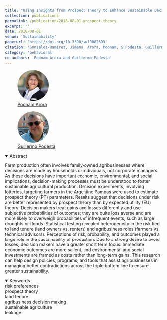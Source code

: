 ```yaml
---
title: "Using Insights from Prospect Theory to Enhance Sustainable Decision Making by Agribusinesses in Argentina"
collection: publications
permalink: /publication/2018-08-01-prospect-theory
excerpt: ''
date: 2018-08-01
venue: 'Sustainability'
paperurl: 'https://doi.org/10.3390/su10082693'
citation: 'González-Ramírez, Jimena, Arora, Poonam, & Podesta, Guillermo. (2018). &quot;Using Insights from Prospect Theory to Enhance Sustainable Decision Making by Agribusinesses in Argentina.&quot; <i>Sustainability</i>. 10(8).'
category: 'behavioral'
co-authors: 'Poonam Arora and Guillermo Podesta'
---
```


<body>
<div class="image-container">
        <figure>
            <img src="/images/co-authors/poonam_arora.png" alt="Cathy" width="100" height="auto">
            <figcaption><a href="https://www.qu.edu/faculty-and-staff/poonam-arora/" target="_blank">Poonam Arora</a></figcaption>
        </figure>
        <figure>
            <img src="/images/co-authors/guillermo_podesta.png" alt="Image 2" width="100" height="auto">
            <figcaption><a href="https://scholar.google.com/citations?user=w6Z0kScAAAAJ&hl=en" target="_blank">Guillermo Podesta</a></figcaption>
        </figure>
        <!-- Add more images as needed -->
    </div>
</body>


<details open>
<summary>
Abstract
</summary>

Farm production often involves family-owned agribusinesses where decisions are made by households or individuals, not corporate managers. As these decisions have important economic, environmental, and social implications, decision-making processes must be understood to foster sustainable agricultural production. Decision experiments, involving lotteries, targeting farmers in the Argentine Pampas were used to estimate prospect theory (PT) parameters. Results suggest that decisions under risk are better represented by prospect theory than by expected utility (EU) theory: Decision makers treat gains and losses differently and use subjective probabilities of outcomes; they are quite loss averse and are more likely to overweigh probabilities of infrequent events, such as large droughts or floods. Statistical testing revealed heterogeneity in the risk tied to land tenure (land owners vs. renters) and agribusiness roles (farmers vs. technical advisors). Perceptions of risk, probability, and outcomes played a large role in the sustainability of production. Due to a strong desire to avoid losses, decision makers have a greater short term focus: Immediate economic outcomes are more salient, and environmental and social investments are framed as costs rather than long-term gains. This research can help design policies, programs, and tools that assist agribusinesses in managing better contradictions across the triple bottom line to ensure greater sustainability.

</details>

<details open>
<summary>
Keywords
</summary>
risk preferences <br>
prospect theory <br> 
land tenure <br> 
agribusiness decision making <br>
sustainable agriculture <br>
leakage <br>

<br>

</details>

